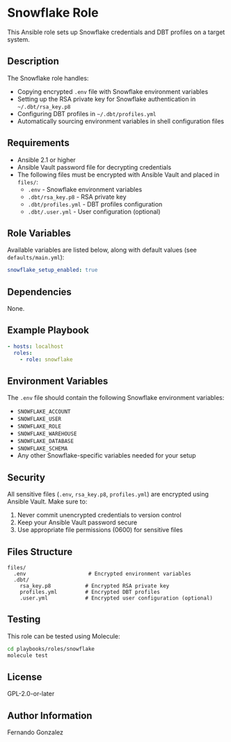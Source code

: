 # Snowflake Role

This Ansible role sets up Snowflake credentials and DBT profiles on a target system.

## Description

The Snowflake role handles:
- Copying encrypted `.env` file with Snowflake environment variables
- Setting up the RSA private key for Snowflake authentication in `~/.dbt/rsa_key.p8`
- Configuring DBT profiles in `~/.dbt/profiles.yml`
- Automatically sourcing environment variables in shell configuration files

## Requirements

- Ansible 2.1 or higher
- Ansible Vault password file for decrypting credentials
- The following files must be encrypted with Ansible Vault and placed in `files/`:
  - `.env` - Snowflake environment variables
  - `.dbt/rsa_key.p8` - RSA private key
  - `.dbt/profiles.yml` - DBT profiles configuration
  - `.dbt/.user.yml` - User configuration (optional)

## Role Variables

Available variables are listed below, along with default values (see `defaults/main.yml`):

```yaml
snowflake_setup_enabled: true
```

## Dependencies

None.

## Example Playbook

```yaml
- hosts: localhost
  roles:
    - role: snowflake
```

## Environment Variables

The `.env` file should contain the following Snowflake environment variables:
- `SNOWFLAKE_ACCOUNT`
- `SNOWFLAKE_USER`
- `SNOWFLAKE_ROLE`
- `SNOWFLAKE_WAREHOUSE`
- `SNOWFLAKE_DATABASE`
- `SNOWFLAKE_SCHEMA`
- Any other Snowflake-specific variables needed for your setup

## Security

All sensitive files (`.env`, `rsa_key.p8`, `profiles.yml`) are encrypted using Ansible Vault. Make sure to:
1. Never commit unencrypted credentials to version control
2. Keep your Ansible Vault password secure
3. Use appropriate file permissions (0600) for sensitive files

## Files Structure

```
files/
  .env                    # Encrypted environment variables
  .dbt/
    rsa_key.p8           # Encrypted RSA private key
    profiles.yml         # Encrypted DBT profiles
    .user.yml            # Encrypted user configuration (optional)
```

## Testing

This role can be tested using Molecule:

```bash
cd playbooks/roles/snowflake
molecule test
```

## License

GPL-2.0-or-later

## Author Information

Fernando Gonzalez

